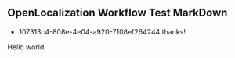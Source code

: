 ## OpenLocalization Workflow Test MarkDown
* 107313c4-808e-4e04-a920-7108ef264244 
thanks!

Hello world